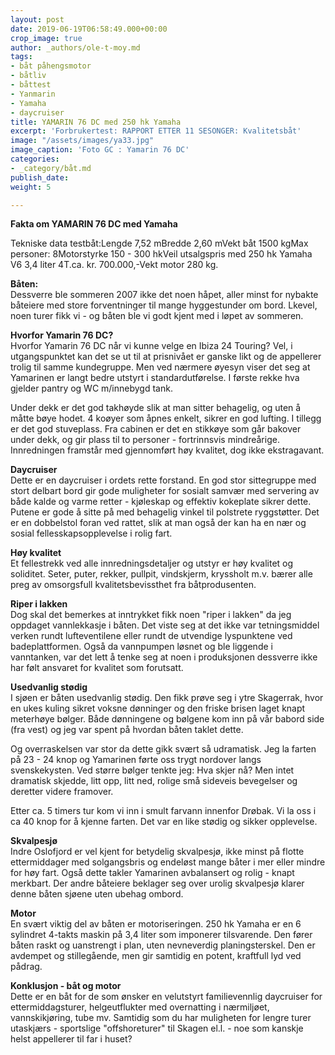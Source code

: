 ```yaml
---
layout: post
date: 2019-06-19T06:58:49.000+00:00
crop_image: true
author: _authors/ole-t-moy.md
tags:
- båt påhengsmotor
- båtliv
- båttest
- Yanmarin
- Yamaha
- daycruiser
title: YAMARIN 76 DC med 250 hk Yamaha
excerpt: 'Forbrukertest: RAPPORT ETTER 11 SESONGER: Kvalitetsbåt'
image: "/assets/images/ya33.jpg"
image_caption: 'Foto GC : Yamarin 76 DC'
categories:
- _category/båt.md
publish_date: 
weight: 5

---
```

**Fakta om YAMARIN 76 DC med Yamaha**

Tekniske data testbåt:Lengde 7,52 mBredde 2,60 mVekt båt 1500 kgMax personer: 8Motorstyrke 150 - 300 hkVeil utsalgspris med 250 hk Yamaha V6 3,4 liter 4T.ca. kr. 700.000,-Vekt motor 280 kg.

**Båten:**  
Dessverre ble sommeren 2007 ikke det noen håpet, aller minst for nybakte båteiere med store forventninger til mange hyggestunder om bord. Lkevel, noen turer fikk vi - og båten ble vi godt kjent med i løpet av sommeren.

**Hvorfor Yamarin 76 DC?**  
Hvorfor Yamarin 76 DC når vi kunne velge en Ibiza 24 Touring? Vel, i utgangspunktet kan det se ut til at prisnivået er ganske likt og de appellerer trolig til samme kundegruppe. Men ved nærmere øyesyn viser det seg at Yamarinen er langt bedre utstyrt i standardutførelse. I første rekke hva gjelder pantry og WC m/innebygd tank.

Under dekk er det god takhøyde slik at man sitter behagelig, og uten å måtte bøye hodet. 4 koøyer som åpnes enkelt, sikrer en god lufting. I tillegg er det god stuveplass. Fra cabinen er det en stikkøye som går bakover under dekk, og gir plass til to personer - fortrinnsvis mindreårige. Innredningen framstår med gjennomført høy kvalitet, dog ikke ekstragavant.

**Daycruiser**  
Dette er en daycruiser i ordets rette forstand. En god stor sittegruppe med stort delbart bord gir gode muligheter for sosialt samvær med servering av både kalde og varme retter - kjøleskap og effektiv kokeplate sikrer dette. Putene er gode å sitte på med behagelig vinkel til polstrete ryggstøtter. Det er en dobbelstol foran ved rattet, slik at man også der kan ha en nær og sosial fellesskapsopplevelse i rolig fart.

**Høy kvalitet**  
Et fellestrekk ved alle innredningsdetaljer og utstyr er høy kvalitet og soliditet. Seter, puter, rekker, pullpit, vindskjerm, kryssholt m.v. bærer alle preg av omsorgsfull kvalitetsbevissthet fra båtprodusenten.

**Riper i lakken**  
Dog skal det bemerkes at inntrykket fikk noen "riper i lakken" da jeg oppdaget vannlekkasje i båten. Det viste seg at det ikke var tetningsmiddel verken rundt lufteventilene eller rundt de utvendige lyspunktene ved badeplattformen. Også da vannpumpen løsnet og ble liggende i vanntanken, var det lett å tenke seg at noen i produksjonen dessverre ikke har følt ansvaret for kvalitet som forutsatt.

**Usedvanlig stødig**  
I sjøen er båten usedvanlig stødig. Den fikk prøve seg i ytre Skagerrak, hvor en ukes kuling sikret voksne dønninger og den friske brisen laget knapt meterhøye bølger. Både dønningene og bølgene kom inn på vår babord side (fra vest) og jeg var spent på hvordan båten taklet dette.

Og overraskelsen var stor da dette gikk svært så udramatisk. Jeg la farten på 23 - 24 knop og Yamarinen førte oss trygt nordover langs svenskekysten. Ved større bølger tenkte jeg: Hva skjer nå? Men intet dramatisk skjedde, litt opp, litt ned, rolige små sideveis bevegelser og deretter videre framover.

Etter ca. 5 timers tur kom vi inn i smult farvann innenfor Drøbak. Vi la oss i ca 40 knop for å kjenne farten. Det var en like stødig og sikker opplevelse.

**Skvalpesjø**  
Indre Oslofjord er vel kjent for betydelig skvalpesjø, ikke minst på flotte ettermiddager med solgangsbris og endeløst mange båter i mer eller mindre for høy fart. Også dette takler Yamarinen avbalansert og rolig - knapt merkbart. Der andre båteiere beklager seg over urolig skvalpesjø klarer denne båten sjøene uten ubehag ombord.

**Motor**   
En svært viktig del av båten er motoriseringen. 250 hk Yamaha er en 6 sylindret 4-takts maskin på 3,4 liter som imponerer tilsvarende. Den fører båten raskt og uanstrengt i plan, uten nevneverdig planingsterskel. Den er avdempet og stillegående, men gir samtidig en potent, kraftfull lyd ved pådrag.

**Konklusjon - båt og motor**  
Dette er en båt for de som ønsker en velutstyrt familievennlig daycruiser for ettermiddagsturer, helgeutflukter med overnatting i nærmiljøet, vannskikjøring, tube mv. Samtidig som du har muligheten for lengre turer utaskjærs - sportslige "offshoreturer" til Skagen el.l. - noe som kanskje helst appellerer til far i huset?